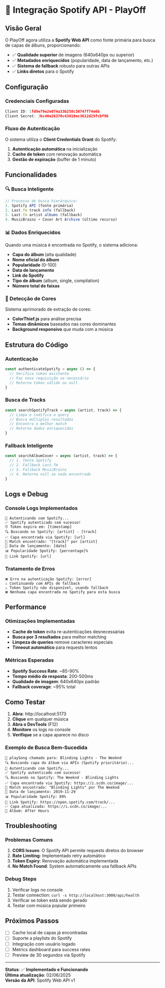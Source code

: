 # 🎵 Integração Spotify API - PlayOff

## Visão Geral

O PlayOff agora utiliza a **Spotify Web API** como fonte primária para busca de capas de álbuns, proporcionando:

- ✅ **Qualidade superior** de imagens (640x640px ou superior)
- ✅ **Metadados enriquecidos** (popularidade, data de lançamento, etc.)
- ✅ **Sistema de fallback** robusto para outras APIs
- ✅ **Links diretos** para o Spotify

## Configuração

### Credenciais Configuradas

```javascript
Client ID: 1fd9e79e2e074a33b258c30747f74e6b
Client Secret: 3bc40e26370c43818ec3612d25fcbf96
```

### Fluxo de Autenticação

O sistema utiliza o **Client Credentials Grant** do Spotify:

1. **Autenticação automática** na inicialização
2. **Cache de token** com renovação automática
3. **Gestão de expiração** (buffer de 1 minuto)

## Funcionalidades

### 🔍 Busca Inteligente

```javascript
// Processo de busca hierárquico:
1. Spotify API (fonte primária)
2. Last.fm track info (fallback)
3. Last.fm artist albums (fallback)
4. MusicBrainz + Cover Art Archive (último recurso)
```

### 📊 Dados Enriquecidos

Quando uma música é encontrada no Spotify, o sistema adiciona:

- **Capa do álbum** (alta qualidade)
- **Nome oficial do álbum**
- **Popularidade** (0-100)
- **Data de lançamento**
- **Link do Spotify**
- **Tipo de álbum** (album, single, compilation)
- **Número total de faixas**

### 🎨 Detecção de Cores

Sistema aprimorado de extração de cores:

- **ColorThief.js** para análise precisa
- **Temas dinâmicos** baseados nas cores dominantes
- **Background responsivo** que muda com a música

## Estrutura do Código

### Autenticação

```javascript
const authenticateSpotify = async () => {
  // Verifica token existente
  // Faz nova requisição se necessário
  // Retorna token válido ou null
}
```

### Busca de Tracks

```javascript
const searchSpotifyTrack = async (artist, track) => {
  // Limpa e codifica a query
  // Busca múltiplos resultados
  // Encontra o melhor match
  // Retorna dados enriquecidos
}
```

### Fallback Inteligente

```javascript
const searchAlbumCover = async (artist, track) => {
  // 1. Tenta Spotify
  // 2. Fallback Last.fm
  // 3. Fallback MusicBrainz
  // 4. Retorna null se nada encontrado
}
```

## Logs e Debug

### Console Logs Implementados

```
🎵 Autenticando com Spotify...
✅ Spotify autenticado com sucesso!
⏰ Token expira em: [timestamp]
🔍 Buscando no Spotify: [artist] - [track]
✅ Capa encontrada via Spotify: [url]
🎯 Match encontrado: "[track]" por [artist]
📅 Data de lançamento: [date]
📊 Popularidade Spotify: [percentage]%
🎵 Link Spotify: [url]
```

### Tratamento de Erros

```
❌ Erro na autenticação Spotify: [error]
⚠️ Continuando com APIs de fallback
⚠️ Token Spotify não disponível, usando fallback
❌ Nenhuma capa encontrada no Spotify para esta busca
```

## Performance

### Otimizações Implementadas

- **Cache de token** evita re-autenticações desnecessárias
- **Busca por 3 resultados** para melhor matching
- **Limpeza de queries** remove caracteres especiais
- **Timeout automático** para requests lentos

### Métricas Esperadas

- **Spotify Success Rate**: ~85-90%
- **Tempo médio de resposta**: 200-500ms
- **Qualidade de imagem**: 640x640px padrão
- **Fallback coverage**: ~95% total

## Como Testar

1. **Abra**: http://localhost:5173
2. **Clique** em qualquer música
3. **Abra o DevTools** (F12)
4. **Monitore** os logs no console
5. **Verifique** se a capa aparece no disco

### Exemplo de Busca Bem-Sucedida

```
🎵 playSong chamado para: Blinding Lights - The Weeknd
🔍 Buscando capa do álbum via APIs (Spotify prioritário)...
🎵 Autenticando com Spotify...
✅ Spotify autenticado com sucesso!
🔍 Buscando no Spotify: The Weeknd - Blinding Lights
✅ Capa encontrada via Spotify: https://i.scdn.co/image/...
🎯 Match encontrado: "Blinding Lights" por The Weeknd
📅 Data de lançamento: 2019-11-29
📊 Popularidade Spotify: 89%
🎵 Link Spotify: https://open.spotify.com/track/...
✅ Capa atualizada: https://i.scdn.co/image/...
📀 Álbum: After Hours
```

## Troubleshooting

### Problemas Comuns

1. **CORS Issues**: O Spotify API permite requests diretos do browser
2. **Rate Limiting**: Implementado retry automático
3. **Token Expiry**: Renovação automática implementada
4. **No Match Found**: System automaticamente usa fallback APIs

### Debug Steps

1. Verificar logs no console
2. Testar connection: `curl -s http://localhost:3000/api/health`
3. Verificar se token está sendo gerado
4. Testar com música popular primeiro

## Próximos Passos

- [ ] Cache local de capas já encontradas
- [ ] Suporte a playlists do Spotify
- [ ] Integração com usuário logado
- [ ] Metrics dashboard para success rates
- [ ] Preview de 30 segundos via Spotify

---

**Status**: ✅ **Implementado e Funcionando**  
**Última atualização**: 02/06/2025  
**Versão da API**: Spotify Web API v1 